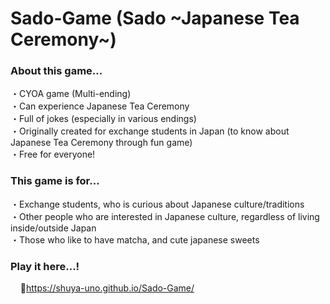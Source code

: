 
# Sado-Game (Sado \~Japanese Tea Ceremony\~)

### About this game...

・CYOA game (Multi-ending)  
・Can experience Japanese Tea Ceremony  
・Full of jokes (especially in various endings)  
・Originally created for exchange students in Japan (to know about Japanese Tea Ceremony through fun game)  
・Free for everyone!

### This game is for...

・Exchange students, who is curious about Japanese culture/traditions  
・Other people who are interested in Japanese culture, regardless of living inside/outside Japan  
・Those who like to have matcha, and cute japanese sweets


### Play it here...!

&nbsp;&nbsp;&nbsp;&nbsp;🍵<https://shuya-uno.github.io/Sado-Game/>
